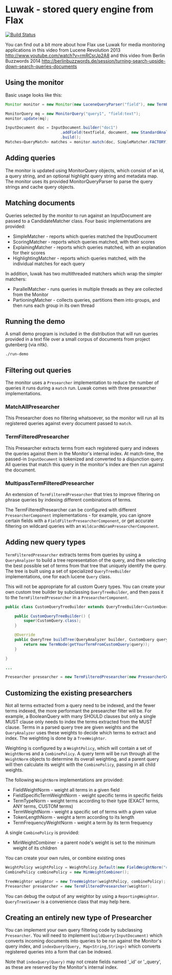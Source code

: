 Luwak - stored query engine from Flax
=====================================

[![Build
Status](https://travis-ci.org/flaxsearch/luwak.svg?branch=topic%2Flucene-5.3)](https://travis-ci.org/flaxsearch/luwak)

You can find out a bit more about how Flax use Luwak for media monitoring applications in 
this video from Lucene Revolution 2013 http://www.youtube.com/watch?v=rmRCsrJp2A8 and this video
from Berlin Buzzwords 2014 http://berlinbuzzwords.de/session/turning-search-upside-down-search-queries-documents

Using the monitor
-----------------

Basic usage looks like this:

```java
Monitor monitor = new Monitor(new LuceneQueryParser("field"), new TermFilteredPresearcher());

MonitorQuery mq = new MonitorQuery("query1", "field:text");
monitor.update(mq);

InputDocument doc = InputDocument.builder("doc1")
                        .addField(textfield, document, new StandardAnalyzer())
                        .build();
Matches<QueryMatch> matches = monitor.match(doc, SimpleMatcher.FACTORY);
```

Adding queries
--------------

The monitor is updated using MonitorQuery objects, which consist of an id, a query string, and an
optional highlight query string and metadata map.  The monitor uses its provided MonitorQueryParser
to parse the query strings and cache query objects.

Matching documents
------------------

Queries selected by the monitor to run against an InputDocument are passed to a CandidateMatcher
class.  Four basic implementations are provided:
* SimpleMatcher - reports which queries matched the InputDocument
* ScoringMatcher - reports which queries matched, with their scores
* ExplainingMatcher - reports which queries matched, with an explanation for their scores
* HighlightingMatcher - reports which queries matched, with the individual matches for each query

In addition, luwak has two multithreaded matchers which wrap the simpler matchers:
* ParallelMatcher - runs queries in multiple threads as they are collected from the Monitor
* PartioningMatcher - collects queries, partitions them into groups, and then runs each group in its own thread

Running the demo
----------------

A small demo program is included in the distribution that will run queries provided
in a text file over a small corpus of documents from project gutenberg (via nltk).

```sh
./run-demo
```

Filtering out queries
---------------------

The monitor uses a ```Presearcher``` implementation to reduce the number of queries it runs
during a ```match``` run.  Luwak comes with three presearcher implementations.

### MatchAllPresearcher

This Presearcher does no filtering whatsoever, so the monitor will run all its registered
queries against every document passed to ```match```.

### TermFilteredPresearcher

This Presearcher extracts terms from each registered query and indexes the queries against them
in the Monitor's internal index.  At match-time, the passed-in ```InputDocument``` is tokenized
and converted to a disjunction query.  All queries that match this query in the monitor's index
are then run against the document.

### MultipassTermFilteredPresearcher

An extension of ```TermFilteredPresearcher``` that tries to improve filtering on phrase queries
by indexing different combinations of terms.

The TermFilteredPresearcher can be configured with different ```PresearcherComponent```
implementations - for example, you can ignore certain fields with a ```FieldFilterPresearcherComponent```,
or get accurate filtering on wildcard queries with an ```WildcardNGramPresearcherComponent```.

Adding new query types
----------------------

```TermFilteredPresearcher``` extracts terms from queries by using a ```QueryAnalyzer``` to build
a tree representation of the query, and then selecting the best possible set of terms from that tree
that uniquely identify the query.  The tree is built using a set of specialized ```QueryTreeBuilder```
implementations, one for each lucene ```Query``` class.

This will not be appropriate for all custom Query types.  You can create your own custom tree builder by
subclassing ```QueryTreeBuilder```, and then pass it to the ```TermFilteredPresearcher``` in
a ```PresearcherComponent```.

```java
public class CustomQueryTreeBuilder extends QueryTreeBuilder<CustomQuery> {

    public CustomQueryTreeBuilder() {
        super(CustomQuery.class);
    }

    @Override
    public QueryTree buildTree(QueryAnalyzer builder, CustomQuery query) {
        return new TermNode(getYourTermFromCustomQuery(query));
    }

}

...

Presearcher presearcher = new TermFilteredPresearcher(new PresearcherComponent(new CustomerQueryTreeBuilder()));
```

Customizing the existing presearchers
-------------------------------------

Not all terms extracted from a query need to be indexed, and the fewer terms indexed, the
more performant the presearcher filter will be.  For example, a BooleanQuery with many SHOULD
clauses but only a single MUST clause only needs to index the terms extracted from the MUST
clause.  Terms in a parsed query tree are given weights and the ```QueryAnalyzer``` uses these
weights to decide which terms to extract and index.  The weighting is done by a ```TreeWeightor```.

Weighting is configured by a ```WeightPolicy```, which will contain a set of ```WeightNorm```s and
a ```CombinePolicy```.  A query term will be run through all the ```WeightNorm``` objects to determine
its overall weighting, and a parent query will then calculate its weight with the ```CombinePolicy```,
passing in all child weights.

The following ```WeightNorm``` implementations are provided:
* FieldWeightNorm - weight all terms in a given field
* FieldSpecificTermWeightNorm - weight specific terms in specific fields
* TermTypeNorm - weight terms according to their type (EXACT terms, ANY terms, CUSTOM terms)
* TermWeightNorm - weight a specific set of terms with a given value
* TokenLengthNorm - weight a term according to its length
* TermFrequencyWeightNorm - weight a term by its term frequency

A single ```CombinePolicy``` is provided:
* MinWeightCombiner - a parent node's weight is set to the minimum weight of its children

You can create your own rules, or combine existing ones

```java
WeightPolicy weightPolicy = WeightPolicy.Default(new FieldWeightNorm("category", 0.01f));
CombinePolicy combinePolicy = new MinWeightCombiner();

TreeWeightor weightor = new TreeWeightor(weightPolicy, combinePolicy);
Presearcher presearcher = new TermFilteredPresearcher(weightor);
```

You can debug the output of any weightor by using a ```ReportingWeightor```.  ```QueryTreeViewer```
is a convenience class that may help here.

Creating an entirely new type of Presearcher
--------------------------------------------

You can implement your own query filtering code by subclassing ```Presearcher```.  You will need
to implement ```buildQuery(InputDocument)``` which converts incoming documents into queries to
be run against the Monitor's query index, and ```indexQuery(Query, Map<String,String>)``` which converts registered
queries into a form that can be indexed.

Note that ```indexQuery(Query)``` may not create fields named '_id' or '_query', as these are reserved
by the Monitor's internal index.

